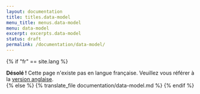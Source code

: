 ```yaml
---
layout: documentation
title: titles.data-model
menu_title: menus.data-model
menu: data-model
excerpt: excerpts.data-model
status: draft
permalink: /documentation/data-model/
---
```

{% if "fr" == site.lang %}
  <div class="alert alert-warning" role="alert">
  <strong>Désolé ! </strong>Cette page n'existe pas en langue française. Veuillez vous référer à la <a href="{{ page.url }}"> version anglaise</a>.
</div>
{% else %}
  {% translate_file documentation/data-model.md %}
 {% endif %}
